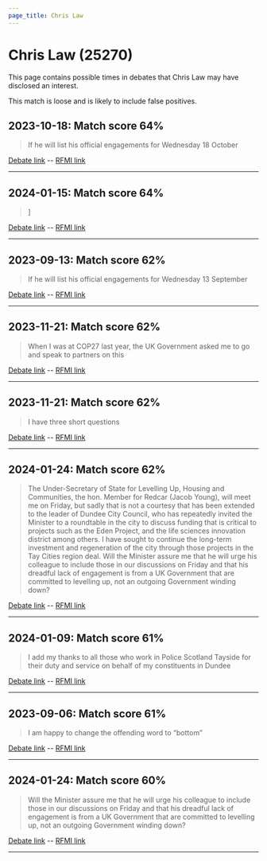 ```yaml
---
page_title: Chris Law
---
```


# Chris Law  (25270)

This page contains possible times in debates that Chris Law may have disclosed an interest.

This match is loose and is likely to include false positives. 



## 2023-10-18: Match score 64%

>If he will list his official engagements for Wednesday 18 October

[Debate link](https://www.theyworkforyou.com/debates/?id=2023-10-18a.312.5)  --  [RFMI link](https://www.theyworkforyou.com/mp/25270/register)


---



## 2024-01-15: Match score 64%

>]

[Debate link](https://www.theyworkforyou.com/debates/?id=2024-01-15b.602.5)  --  [RFMI link](https://www.theyworkforyou.com/mp/25270/register)


---



## 2023-09-13: Match score 62%

>If he will list his official engagements for Wednesday 13 September

[Debate link](https://www.theyworkforyou.com/debates/?id=2023-09-13b.899.8)  --  [RFMI link](https://www.theyworkforyou.com/mp/25270/register)


---



## 2023-11-21: Match score 62%

>When I was at COP27 last year, the UK  Government asked me to go and speak to partners on this

[Debate link](https://www.theyworkforyou.com/debates/?id=2023-11-21a.204.2)  --  [RFMI link](https://www.theyworkforyou.com/mp/25270/register)


---



## 2023-11-21: Match score 62%

>I have three short questions

[Debate link](https://www.theyworkforyou.com/debates/?id=2023-11-21a.204.2)  --  [RFMI link](https://www.theyworkforyou.com/mp/25270/register)


---



## 2024-01-24: Match score 62%

>The Under-Secretary of State for Levelling Up, Housing and Communities, the hon. Member for Redcar (Jacob Young), will meet me on Friday, but sadly that is not a courtesy that has been extended to the leader of Dundee City Council, who has repeatedly invited the Minister to a roundtable in the city to discuss funding that is critical to projects such as the Eden Project, and the life sciences innovation district among others. I have sought to continue the long-term investment and regeneration of the city through those projects in the Tay Cities region deal. Will the Minister assure me that he will urge his colleague to include those in our discussions on Friday and that his dreadful lack of engagement is from a UK Government that are committed to levelling up, not an outgoing Government winding down?

[Debate link](https://www.theyworkforyou.com/debates/?id=2024-01-24b.281.5)  --  [RFMI link](https://www.theyworkforyou.com/mp/25270/register)


---



## 2024-01-09: Match score 61%

>I add my thanks to all those who work in Police Scotland Tayside for their duty and service on behalf of my constituents in Dundee

[Debate link](https://www.theyworkforyou.com/debates/?id=2024-01-09b.152.3)  --  [RFMI link](https://www.theyworkforyou.com/mp/25270/register)


---



## 2023-09-06: Match score 61%

>I am happy to change the offending word to “bottom”

[Debate link](https://www.theyworkforyou.com/debates/?id=2023-09-06c.428.4)  --  [RFMI link](https://www.theyworkforyou.com/mp/25270/register)


---



## 2024-01-24: Match score 60%

>Will the Minister assure me that he will urge his colleague to include those in our discussions on Friday and that his dreadful lack of engagement is from a UK Government that are committed to levelling up, not an outgoing Government winding down?

[Debate link](https://www.theyworkforyou.com/debates/?id=2024-01-24b.281.5)  --  [RFMI link](https://www.theyworkforyou.com/mp/25270/register)


---


